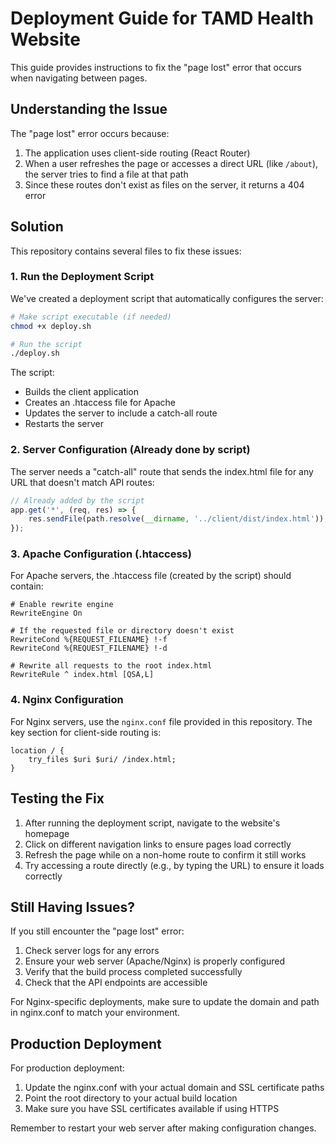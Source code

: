 # Deployment Guide for TAMD Health Website

This guide provides instructions to fix the "page lost" error that occurs when navigating between pages.

## Understanding the Issue

The "page lost" error occurs because:

1. The application uses client-side routing (React Router)
2. When a user refreshes the page or accesses a direct URL (like `/about`), the server tries to find a file at that path
3. Since these routes don't exist as files on the server, it returns a 404 error

## Solution

This repository contains several files to fix these issues:

### 1. Run the Deployment Script

We've created a deployment script that automatically configures the server:

```bash
# Make script executable (if needed)
chmod +x deploy.sh

# Run the script
./deploy.sh
```

The script:
- Builds the client application
- Creates an .htaccess file for Apache
- Updates the server to include a catch-all route
- Restarts the server

### 2. Server Configuration (Already done by script)

The server needs a "catch-all" route that sends the index.html file for any URL that doesn't match API routes:

```javascript
// Already added by the script
app.get('*', (req, res) => {
    res.sendFile(path.resolve(__dirname, '../client/dist/index.html'));
});
```

### 3. Apache Configuration (.htaccess)

For Apache servers, the .htaccess file (created by the script) should contain:

```
# Enable rewrite engine
RewriteEngine On

# If the requested file or directory doesn't exist
RewriteCond %{REQUEST_FILENAME} !-f
RewriteCond %{REQUEST_FILENAME} !-d

# Rewrite all requests to the root index.html
RewriteRule ^ index.html [QSA,L]
```

### 4. Nginx Configuration

For Nginx servers, use the `nginx.conf` file provided in this repository. The key section for client-side routing is:

```nginx
location / {
    try_files $uri $uri/ /index.html;
}
```

## Testing the Fix

1. After running the deployment script, navigate to the website's homepage
2. Click on different navigation links to ensure pages load correctly
3. Refresh the page while on a non-home route to confirm it still works
4. Try accessing a route directly (e.g., by typing the URL) to ensure it loads correctly

## Still Having Issues?

If you still encounter the "page lost" error:

1. Check server logs for any errors
2. Ensure your web server (Apache/Nginx) is properly configured
3. Verify that the build process completed successfully
4. Check that the API endpoints are accessible

For Nginx-specific deployments, make sure to update the domain and path in nginx.conf to match your environment.

## Production Deployment

For production deployment:

1. Update the nginx.conf with your actual domain and SSL certificate paths
2. Point the root directory to your actual build location
3. Make sure you have SSL certificates available if using HTTPS

Remember to restart your web server after making configuration changes. 